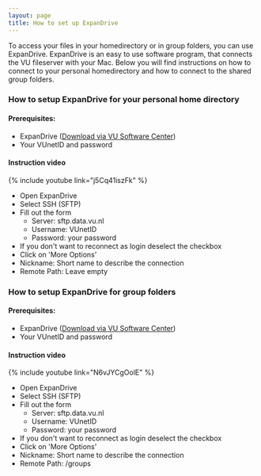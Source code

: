 ```yaml
---
layout: page
title: How to set up ExpanDrive
---
```


To access your files in your homedirectory or in group folders, you can use ExpanDrive.
ExpanDrive is an easy to use software program, that connects the VU fileserver with your Mac.
Below you will find instructions on how to connect to your personal homedirectory and how to connect to the shared group folders.

### How to setup ExpanDrive for your personal home directory

#### Prerequisites:

 * ExpanDrive ([Download via VU Software Center](munki://detail-ExpanDrive))
 * Your VUnetID and password

#### Instruction video

{% include youtube link="j5Cq41iszFk" %}

  * Open ExpanDrive
  * Select SSH (SFTP)
  * Fill out the form
    * Server: sftp.data.vu.nl
    * Username: VUnetID
    * Password: your password
  * If you don't want to reconnect as login deselect the checkbox
  * Click on 'More Options'
  * Nickname: Short name to describe the connection
  * Remote Path: Leave empty

### How to setup ExpanDrive for group folders

#### Prerequisites:

 * ExpanDrive ([Download via VU Software Center](munki://detail-ExpanDrive))
 * Your VUnetID and password

#### Instruction video

{% include youtube link="N6vJYCgOolE" %}

* Open ExpanDrive
* Select SSH (SFTP)
* Fill out the form
  * Server: sftp.data.vu.nl
  * Username: VUnetID
  * Password: your password
* If you don't want to reconnect as login deselect the checkbox
* Click on 'More Options'
* Nickname: Short name to describe the connection
* Remote Path: /groups
